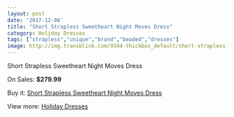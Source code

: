 ```yaml
---
layout: post
date: '2017-12-06'
title: "Short Strapless Sweetheart Night Moves Dress"
category: Holiday Dresses
tags: ["strapless","unique","brand","beaded","dresses"]
image: http://img.transblink.com/9344-thickbox_default/short-strapless-sweetheart-night-moves-dress.jpg
---
```

Short Strapless Sweetheart Night Moves Dress

On Sales: **$279.99**
<a href="https://www.transblink.com/en/holiday-dresses/3052-short-strapless-sweetheart-night-moves-dress.html"><amp-img layout="responsive" width="600" height="600" src="//img.transblink.com/9344-thickbox_default/short-strapless-sweetheart-night-moves-dress.jpg" alt="Short Strapless Sweetheart Night Moves Dress 0" /></a>
<a href="https://www.transblink.com/en/holiday-dresses/3052-short-strapless-sweetheart-night-moves-dress.html"><amp-img layout="responsive" width="600" height="600" src="//img.transblink.com/9347-thickbox_default/short-strapless-sweetheart-night-moves-dress.jpg" alt="Short Strapless Sweetheart Night Moves Dress 1" /></a>
<a href="https://www.transblink.com/en/holiday-dresses/3052-short-strapless-sweetheart-night-moves-dress.html"><amp-img layout="responsive" width="600" height="600" src="//img.transblink.com/9346-thickbox_default/short-strapless-sweetheart-night-moves-dress.jpg" alt="Short Strapless Sweetheart Night Moves Dress 2" /></a>
<a href="https://www.transblink.com/en/holiday-dresses/3052-short-strapless-sweetheart-night-moves-dress.html"><amp-img layout="responsive" width="600" height="600" src="//img.transblink.com/9345-thickbox_default/short-strapless-sweetheart-night-moves-dress.jpg" alt="Short Strapless Sweetheart Night Moves Dress 3" /></a>

Buy it: [Short Strapless Sweetheart Night Moves Dress](https://www.transblink.com/en/holiday-dresses/3052-short-strapless-sweetheart-night-moves-dress.html "Short Strapless Sweetheart Night Moves Dress")

View more: [Holiday Dresses](https://www.transblink.com/en/8-holiday-dresses "Holiday Dresses")